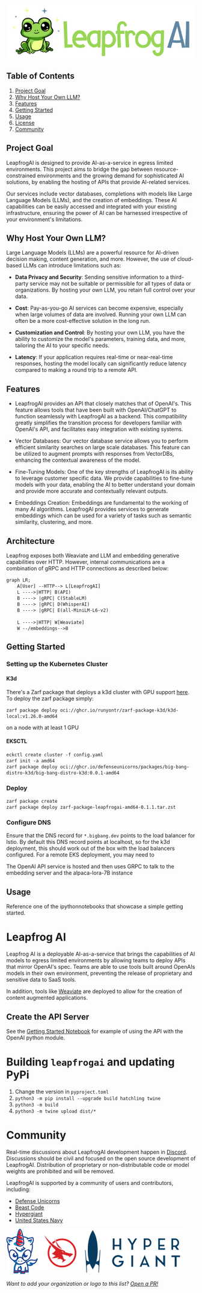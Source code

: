 ![LeapfrogAI Logo](docs/imgs/leapfrogai.png)

## Table of Contents
1. [Project Goal](#project-goal)
2. [Why Host Your Own LLM?](#why-host-your-own-llm)
3. [Features](#features)
4. [Getting Started](#getting-started)
5. [Usage](#usage)
7. [License](LICENSE)
8. [Community](#community)

## Project Goal <a name="project-goal"></a>

LeapfrogAI is designed to provide AI-as-a-service in egress limited environments. This project aims to bridge the gap between resource-constrained environments and the growing demand for sophisticated AI solutions, by enabling the hosting of APIs that provide AI-related services.

Our services include vector databases, completions with models like Large Language Models (LLMs), and the creation of embeddings. These AI capabilities can be easily accessed and integrated with your existing infrastructure, ensuring the power of AI can be harnessed irrespective of your environment's limitations.

## Why Host Your Own LLM? <a name="why-host-your-own-llm"></a>

Large Language Models (LLMs) are a powerful resource for AI-driven decision making, content generation, and more. However, the use of cloud-based LLMs can introduce limitations such as:

* **Data Privacy and Security**: Sending sensitive information to a third-party service may not be suitable or permissible for all types of data or organizations. By hosting your own LLM, you retain full control over your data.

* **Cost**: Pay-as-you-go AI services can become expensive, especially when large volumes of data are involved. Running your own LLM can often be a more cost-effective solution in the long run.

* **Customization and Control**: By hosting your own LLM, you have the ability to customize the model's parameters, training data, and more, tailoring the AI to your specific needs.

* **Latency**: If your application requires real-time or near-real-time responses, hosting the model locally can significantly reduce latency compared to making a round trip to a remote API.

## Features <a name="features"></a>

* LeapfrogAI provides an API that closely matches that of OpenAI's. This feature allows tools that have been built with OpenAI/ChatGPT to function seamlessly with LeapfrogAI as a backend. This compatibility greatly simplifies the transition process for developers familiar with OpenAI's API, and facilitates easy integration with existing systems.

* Vector Databases: Our vector database service allows you to perform efficient similarity searches on large scale databases. This feature can be utilized to augment prompts with responses from VectorDBs, enhancing the contextual awareness of the model.

* Fine-Tuning Models: One of the key strengths of LeapfrogAI is its ability to leverage customer specific data. We provide capabilities to fine-tune models with your data, enabling the AI to better understand your domain and provide more accurate and contextually relevant outputs.

* Embeddings Creation: Embeddings are fundamental to the working of many AI algorithms. LeapfrogAI provides services to generate embeddings which can be used for a variety of tasks such as semantic similarity, clustering, and more.

## Architecture

Leapfrog exposes both Weaviate and LLM and embedding generative capabilities over HTTP.  However, internal communications are a combination of gRPC and HTTP connections as described below:

```mermaid
graph LR;
    A[User] --HTTP--> L[LeapfrogAI]
    L ---->|HTTP| B(API)
    B ----> |gRPC| C(StableLM)
    B ----> |gRPC| D(WhisperAI)
    B ----> |gRPC| E(all-MiniLM-L6-v2)

    L ---->|HTTP| W[Weaviate]
    W --/embeddings-->B
```

## Getting Started <a name="getting-started"></a>

### Setting up the Kubernetes Cluster

#### K3d

There's a Zarf package that deploys a k3d cluster with GPU support [here](https://github.com/runyontr/zarf-package-k3d).  To deploy the zarf package simply:

```shell
zarf package deploy oci://ghcr.io/runyontr/zarf-package-k3d/k3d-local:v1.26.0-amd64
```

on a node with at least 1 GPU

#### EKSCTL

```shell
eckctl create cluster -f config.yaml
zarf init -a amd64
zarf package deploy oci://ghcr.io/defenseunicorns/packages/big-bang-distro-k3d/big-bang-distro-k3d:0.0.1-amd64
```


### Deploy

```shell
zarf package create
zarf package deploy zarf-package-leapfrogai-amd64-0.1.1.tar.zst
```

### Configure DNS

Ensure that the DNS record for `*.bigbang.dev` points to the load balancer for Istio.  By default this DNS record points at localhost, so for the k3d deployment, this should work out of the box with the load balancers configured.  For a remote EKS deployment, you may need to 


The OpenAI API service is hosted and then uses GRPC to talk to the embedding server and the alpaca-lora-7B instance


## Usage <a name="usage"></a>

Reference one of the ipythonnotebooks that showcase a simple getting started.


# Leapfrog AI

Leapfrog AI is a deployable AI-as-a-service that brings the capabilities of AI models to egress limited environments by allowing teams to deploy APIs that mirror OpenAI's spec.  Teams are able to use tools built around OpenAIs models in their own environment, preventing the release of proprietary and sensitive data to SaaS tools.

In addition, tools like [Weaviate](https://weaviate.io/) are deployed to allow for the creation of content augmented applications.


## Create the API Server

See the [Getting Started Notebook](notebooks/gettingstarted.ipynb) for example of using the API with the OpenAI python module.


# Building `leapfrogai` and updating PyPi

1. Change the version in `pyproject.toml`
2. `python3 -m pip install --upgrade build hatchling twine`
3. `python3 -m build`
4. `python3 -m twine upload dist/*`


# Community

Real-time discussions about LeapfrogAI development happen in [Discord](https://discord.com/invite/leapfrog). Discussions should be civil and focused on the open source development of LeapfrogAI. Distribution of proprietary or non-distributable code or model weights are prohibited and will be removed.

LeapfrogAI is supported by a community of users and contributors, including:

* [Defense Unicorns](https://defenseunicorns.com)
* [Beast Code](https://beast-code.com)
* [Hypergiant](https://www.hypergiant.com/)
* [United States Navy](https://www.navy.mil/)

[![Defense Unicorns logo](docs/imgs/user-logos/defense-unicorns.png)](https://defenseunicorns.com)[![Beast Code logo](docs/imgs/user-logos/beast-code.png)](https://beast-code.com)[![Hypergiant logo](docs/imgs/user-logos/hypergiant.png)](https://hypergiant.com)

*Want to add your organization or logo to this list? [Open a PR!](https://github.com/defenseunicorns/leapfrogai/edit/main/README.md)*
